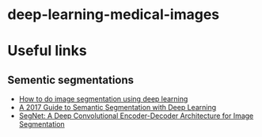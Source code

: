 # deep-learning-medical-images


# Useful links
## Sementic segmentations
- [How to do image segmentation using deep learning](https://medium.com/nanonets/how-to-do-image-segmentation-using-deep-learning-c673cc5862ef)
- [A 2017 Guide to Semantic Segmentation with Deep Learning](http://blog.qure.ai/notes/semantic-segmentation-deep-learning-review)
- [SegNet: A Deep Convolutional Encoder-Decoder Architecture for Image
Segmentation](https://arxiv.org/pdf/1511.00561.pdf)

